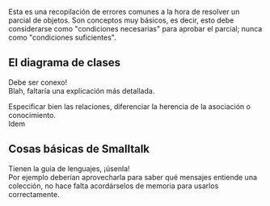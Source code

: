 Esta es una recopilación de errores comunes a la hora de resolver un parcial de objetos. Son conceptos muy básicos, es decir, esto debe considerarse como "condiciones necesarias" para aprobar el parcial; nunca como "condiciones suficientes".

El diagrama de clases
---------------------

Debe ser conexo!  
Blah, faltaría una explicación más detallada.

Especificar bien las relaciones, diferenciar la herencia de la asociación o conocimiento.  
Idem

Cosas básicas de Smalltalk
--------------------------

Tienen la guía de lenguajes, ¡úsenla!  
Por ejemplo deberían aprovecharla para saber qué mensajes entiende una colección, no hace falta acordárselos de memoria para usarlos correctamente.


